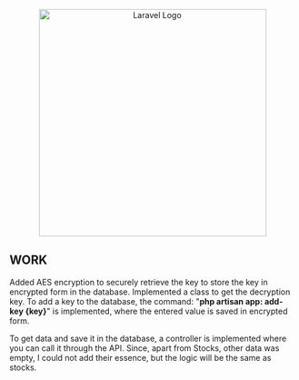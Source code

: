 <p align="center"><a href="https://laravel.com" target="_blank"><img src="https://raw.githubusercontent.com/laravel/art/master/logo-lockup/5%20SVG/2%20CMYK/1%20Full%20Color/laravel-logolockup-cmyk-red.svg" width="400" alt="Laravel Logo"></a></p>



## WORK

Added AES encryption to securely retrieve the key to store the key in encrypted form in the database. Implemented a class to get the decryption key. To add a key to the database, the command:
"**php artisan app: add-key {key}**" is implemented, where the entered value is saved in encrypted form.


To get data and save it in the database, a controller is implemented where you can call it through the API. Since, apart from Stocks, other data was empty, I could not add their essence, but the logic will be the same as stocks.
